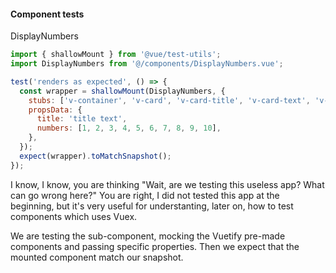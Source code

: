 #### Component tests

DisplayNumbers

```js
import { shallowMount } from '@vue/test-utils';
import DisplayNumbers from '@/components/DisplayNumbers.vue';

test('renders as expected', () => {
  const wrapper = shallowMount(DisplayNumbers, {
    stubs: ['v-container', 'v-card', 'v-card-title', 'v-card-text', 'v-chip'],
    propsData: {
      title: 'title text',
      numbers: [1, 2, 3, 4, 5, 6, 7, 8, 9, 10],
    },
  });
  expect(wrapper).toMatchSnapshot();
});
```

<aside class="notes">
I know, I know, you are thinking
"Wait, are we testing this useless app? What can go wrong here?"
You are right, I did not tested this app at the beginning,
but it's very useful for understanting, later on, how to test components which uses Vuex.

We are testing the sub-component, mocking the Vuetify pre-made components and passing specific properties.
Then we expect that the mounted component match our snapshot.
</aside>
